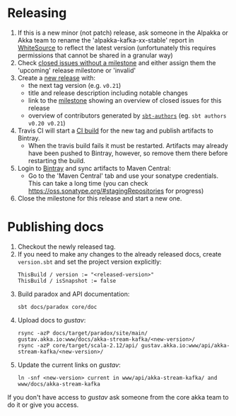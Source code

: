 # Releasing

1. If this is a new minor (not patch) release, ask someone in the Alpakka or Akka team to rename the 'alpakka-kafka-xx-stable' report in [WhiteSource](https://saas.whitesourcesoftware.com) to reflect the latest version (unfortunately this requires permissions that cannot be shared in a granular way)
1. Check [closed issues without a milestone](https://github.com/akka/alpakka-kafka/issues?utf8=%E2%9C%93&q=is%3Aissue%20is%3Aclosed%20no%3Amilestone) and either assign them the 'upcoming' release milestone or 'invalid'
1. Create a [new release](https://github.com/akka/alpakka-kafka/releases/new) with:
    * the next tag version (e.g. `v0.21`)
    * title and release description including notable changes
    * link to the [milestone](https://github.com/akka/alpakka-kafka/milestones) showing an overview of closed issues for this release
    * overview of contributors generated by [`sbt-authors`](https://github.com/2m/authors) (eg. `sbt authors v0.20 v0.21`)
1. Travis CI will start a [CI build](https://travis-ci.org/akka/alpakka-kafka/builds) for the new tag and publish artifacts to Bintray.
    * When the travis build fails it must be restarted. Artifacts may already have been pushed to Bintray, however, so remove them there before restarting the build.
1. Login to [Bintray](https://bintray.com/akka/maven/alpakka-kafka) and sync artifacts to Maven Central:
    * Go to the 'Maven Central' tab and use your sonatype credentials. This can take a long time (you can check https://oss.sonatype.org/#stagingRepositories for progress)
1. Close the milestone for this release and start a new one.

# Publishing docs

1. Checkout the newly released tag.
1. If you need to make any changes to the already released docs, create `version.sbt` and set the project version explicitly:
    ```
    ThisBuild / version := "<released-version>"
    ThisBuild / isSnapshot := false
    ```
1. Build paradox and API documentation:
    ```
    sbt docs/paradox core/doc
    ```
1. Upload docs to *gustav*:
    ```
    rsync -azP docs/target/paradox/site/main/ gustav.akka.io:www/docs/akka-stream-kafka/<new-version>/
    rsync -azP core/target/scala-2.12/api/ gustav.akka.io:www/api/akka-stream-kafka/<new-version>/
    ```
1. Update the current links on *gustav*:
    ```
    ln -snf <new-version> current in www/api/akka-stream-kafka/ and www/docs/akka-stream-kafka
    ```

If you don't have access to *gustav* ask someone from the core akka team to do it or give you access.
